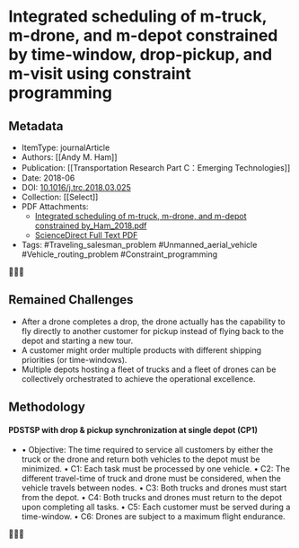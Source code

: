 # Integrated scheduling of m-truck, m-drone, and m-depot constrained by time-window, drop-pickup, and m-visit using constraint programming
##  Metadata
- ItemType: journalArticle
- Authors: [[Andy M. Ham]]
- Publication: [[Transportation Research Part C：Emerging Technologies]]
- Date: 2018-06
- DOI: [10.1016/j.trc.2018.03.025](https://doi.org/10.1016/j.trc.2018.03.025)
- Collection: [[Select]]
- PDF Attachments: <ul><li><a href="zotero://open-pdf/library/items/7C25UNKK">Integrated scheduling of m-truck, m-drone, and m-depot constrained by_Ham_2018.pdf</a></li><li><a href="zotero://open-pdf/library/items/HC5IVB4K">ScienceDirect Full Text PDF</a></li></ul>
- Tags: #Traveling_salesman_problem #Unmanned_aerial_vehicle #Vehicle_routing_problem #Constraint_programming

👣➿👣

## Remained Challenges
- After a drone completes a drop, the drone actually has the capability to fly directly to another customer for pickup instead of flying back to the depot and starting a new tour.
- A customer might order multiple products with different shipping priorities (or time-windows).
- Multiple depots hosting a fleet of trucks and a fleet of drones can be collectively orchestrated to achieve the operational excellence.

## Methodology
#### PDSTSP with drop & pickup synchronization at single depot (CP1)
- • Objective: The time required to service all customers by either the truck or the drone and return both vehicles to the depot must be minimized. • C1: Each task must be processed by one vehicle. • C2: The different travel-time of truck and drone must be considered, when the vehicle travels between nodes. • C3: Both trucks and drones must start from the depot. • C4: Both trucks and drones must return to the depot upon completing all tasks. • C5: Each customer must be served during a time-window. • C6: Drones are subject to a maximum flight endurance.





👣➿👣